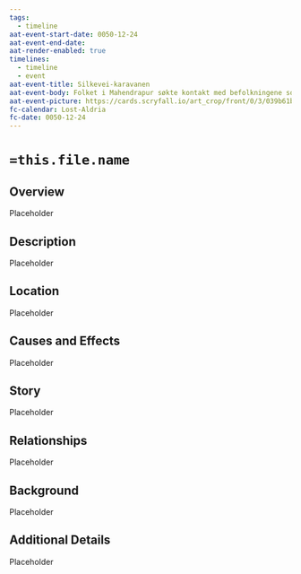 ```yaml
---
tags:
  - timeline
aat-event-start-date: 0050-12-24
aat-event-end-date: 
aat-render-enabled: true
timelines:
  - timeline
  - event
aat-event-title: Silkevei-karavanen
aat-event-body: Folket i Mahendrapur søkte kontakt med befolkningene som hadde emigrert til andre hjørner av verden. De begynte en handelsrute fra hovedstaden [[Mahendrapura]] som gikk nordover til det som nå ble kalt Cori-land, og sydover gjennom [[Utmaren]] og ned til de [[Sørlige Sanddyner]].
aat-event-picture: https://cards.scryfall.io/art_crop/front/0/3/039b61b1-79d5-44b6-8c0f-b8e8e508e5a9.jpg?1562822018
fc-calendar: Lost-Aldria
fc-date: 0050-12-24
---
```


# `=this.file.name`
## Overview

Placeholder

## Description
Placeholder

## Location
Placeholder

## Causes and Effects
Placeholder

## Story
Placeholder

## Relationships
Placeholder

## Background
Placeholder

## Additional Details
Placeholder

